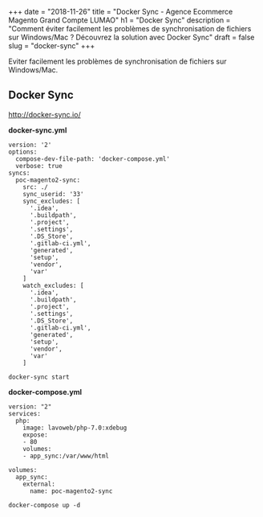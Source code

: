 +++
date = "2018-11-26"
title = "Docker Sync - Agence Ecommerce Magento Grand Compte LUMAO"
h1 = "Docker Sync"
description = "Comment éviter facilement les problèmes de synchronisation de fichiers sur Windows/Mac ? Découvrez la solution avec Docker Sync"
draft = false
slug = "docker-sync"
+++

Eviter facilement les problèmes de synchronisation de fichiers sur Windows/Mac.

## Docker Sync

http://docker-sync.io/

__docker-sync.yml__
```
version: '2'
options:
  compose-dev-file-path: 'docker-compose.yml'
  verbose: true
syncs:
  poc-magento2-sync:
    src: ./
    sync_userid: '33'
    sync_excludes: [
      '.idea',
      '.buildpath',
      '.project',
      '.settings',
      '.DS_Store',
      '.gitlab-ci.yml',
      'generated',
      'setup',
      'vendor',
      'var'
    ]
    watch_excludes: [
      '.idea',
      '.buildpath',
      '.project',
      '.settings',
      '.DS_Store',
      '.gitlab-ci.yml',
      'generated',
      'setup',
      'vendor',
      'var'
    ]
```

```
docker-sync start
```
__docker-compose.yml__
```
version: "2"
services:
  php:
    image: lavoweb/php-7.0:xdebug
    expose:
    - 80
    volumes:
    - app_sync:/var/www/html

volumes:
  app_sync:
    external:
      name: poc-magento2-sync

```

```
docker-compose up -d
```
